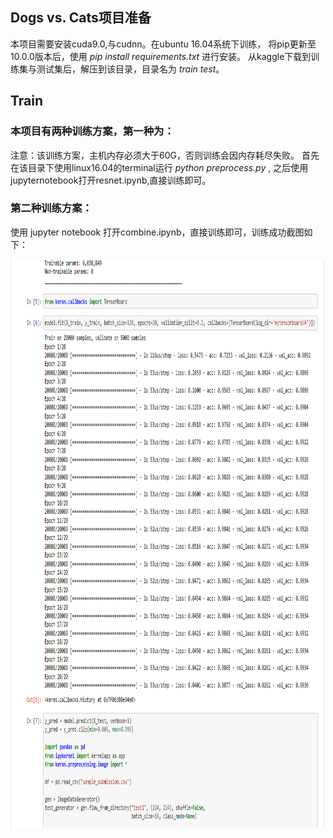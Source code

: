 ## Dogs vs. Cats项目准备
本项目需要安装cuda9.0,与cudnn。在ubuntu 16.04系统下训练，
将pip更新至10.0.0版本后，使用 *pip install requirements.txt* 进行安装。
从kaggle下载到训练集与测试集后，解压到该目录，目录名为 *train* *test*。
## Train
### 本项目有两种训练方案，第一种为：
注意：该训练方案，主机内存必须大于60G，否则训练会因内存耗尽失败。
首先在该目录下使用linux16.04的terminal运行 *python preprocess.py* ,
之后使用jupyternotebook打开resnet.ipynb,直接训练即可。
### 第二种训练方案：
使用 jupyter notebook 打开combine.ipynb，直接训练即可，训练成功截图如下：


<img src="123.PNG" style="width:977px;height:911px;">
